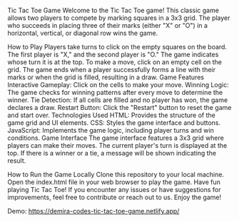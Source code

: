 Tic Tac Toe Game
Welcome to the Tic Tac Toe game! This classic game allows two players to compete by marking squares in a 3x3 grid. The player who succeeds in placing three of their marks (either "X" or "O") in a horizontal, vertical, or diagonal row wins the game.

How to Play
Players take turns to click on the empty squares on the board.
The first player is "X," and the second player is "O."
The game indicates whose turn it is at the top.
To make a move, click on an empty cell on the grid.
The game ends when a player successfully forms a line with their marks or when the grid is filled, resulting in a draw.
Game Features
Interactive Gameplay: Click on the cells to make your move.
Winning Logic: The game checks for winning patterns after every move to determine the winner.
Tie Detection: If all cells are filled and no player has won, the game declares a draw.
Restart Button: Click the "Restart" button to reset the game and start over.
Technologies Used
HTML: Provides the structure of the game grid and UI elements.
CSS: Styles the game interface and buttons.
JavaScript: Implements the game logic, including player turns and win conditions.
Game Interface
The game interface features a 3x3 grid where players can make their moves. The current player's turn is displayed at the top. If there is a winner or a tie, a message will be shown indicating the result.

How to Run the Game Locally
Clone this repository to your local machine.
Open the index.html file in your web browser to play the game.
Have fun playing Tic Tac Toe! If you encounter any issues or have suggestions for improvements, feel free to contribute or reach out to us. Enjoy the game!

Demo: https://demira-codes-tic-tac-toe-game.netlify.app/
